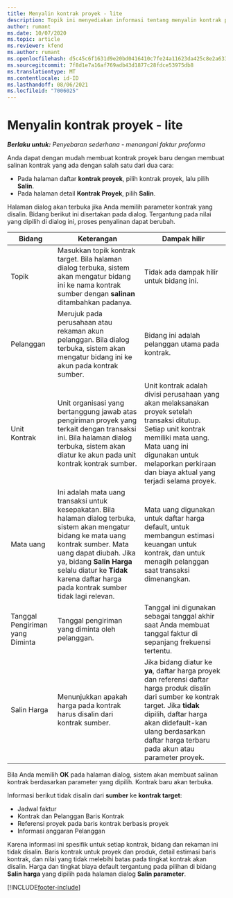 ```yaml
---
title: Menyalin kontrak proyek - lite
description: Topik ini menyediakan informasi tentang menyalin kontrak proyek di Project operations.
author: rumant
ms.date: 10/07/2020
ms.topic: article
ms.reviewer: kfend
ms.author: rumant
ms.openlocfilehash: d5c45c6f1631d9e20bd0416410c7fe24a11623da425c8e2a633b085fbfabdd79
ms.sourcegitcommit: 7f8d1e7a16af769adb43d1877c28fdce53975db8
ms.translationtype: MT
ms.contentlocale: id-ID
ms.lasthandoff: 08/06/2021
ms.locfileid: "7006025"
---
```

# <a name="copy-project-contracts---lite"></a>Menyalin kontrak proyek - lite

_**Berlaku untuk:** Penyebaran sederhana - menangani faktur proforma_

Anda dapat dengan mudah membuat kontrak proyek baru dengan membuat salinan kontrak yang ada dengan salah satu dari dua cara: 

  - Pada halaman daftar **kontrak proyek**, pilih kontrak proyek, lalu pilih **Salin**.
  - Pada halaman detail **Kontrak Proyek**, pilih **Salin**.

Halaman dialog akan terbuka jika Anda memilih parameter kontrak yang disalin. Bidang berikut ini disertakan pada dialog. Tergantung pada nilai yang dipilih di dialog ini, proses penyalinan dapat berubah.

| **Bidang** | **Keterangan** | **Dampak hilir** |
| --- | --- | --- |
| Topik | Masukkan topik kontrak target. Bila halaman dialog terbuka, sistem akan mengatur bidang ini ke nama kontrak sumber dengan **salinan** ditambahkan padanya. | Tidak ada dampak hilir untuk bidang ini. |
| Pelanggan | Merujuk pada perusahaan atau rekaman akun pelanggan. Bila dialog terbuka, sistem akan mengatur bidang ini ke akun pada kontrak sumber. | Bidang ini adalah pelanggan utama pada kontrak. |
| Unit Kontrak | Unit organisasi yang bertanggung jawab atas pengiriman proyek yang terkait dengan transaksi ini. Bila halaman dialog terbuka, sistem akan diatur ke akun pada unit kontrak kontrak sumber. | Unit kontrak adalah divisi perusahaan yang akan melaksanakan proyek setelah transaksi ditutup. Setiap unit kontrak memiliki mata uang. Mata uang ini digunakan untuk melaporkan perkiraan dan biaya aktual yang terjadi selama proyek. |
| Mata uang | Ini adalah mata uang transaksi untuk kesepakatan. Bila halaman dialog terbuka, sistem akan mengatur bidang ke mata uang kontrak sumber. Mata uang dapat diubah. Jika ya, bidang **Salin Harga** selalu diatur ke **Tidak** karena daftar harga pada kontrak sumber tidak lagi relevan. | Mata uang digunakan untuk daftar harga default, untuk membangun estimasi keuangan untuk kontrak, dan untuk menagih pelanggan saat transaksi dimenangkan. |
| Tanggal Pengiriman yang Diminta | Tanggal pengiriman yang diminta oleh pelanggan. | Tanggal ini digunakan sebagai tanggal akhir saat Anda membuat tanggal faktur di sepanjang frekuensi tertentu. |
| Salin Harga | Menunjukkan apakah harga pada kontrak harus disalin dari kontrak sumber. | Jika bidang diatur ke **ya**, daftar harga proyek dan referensi daftar harga produk disalin dari sumber ke kontrak target. Jika **tidak** dipilih, daftar harga akan didefault-kan ulang berdasarkan daftar harga terbaru pada akun atau parameter proyek. |

Bila Anda memilih **OK** pada halaman dialog, sistem akan membuat salinan kontrak berdasarkan parameter yang dipilih. Kontrak baru akan terbuka.

Informasi berikut tidak disalin dari **sumber** ke **kontrak target**:

  - Jadwal faktur
  - Kontrak dan Pelanggan Baris Kontrak
  - Referensi proyek pada baris kontrak berbasis proyek
  - Informasi anggaran Pelanggan

Karena informasi ini spesifik untuk setiap kontrak, bidang dan rekaman ini tidak disalin. Baris kontrak untuk proyek dan produk, detail estimasi baris kontrak, dan nilai yang tidak melebihi batas pada tingkat kontrak akan disalin. Harga dan tingkat biaya default tergantung pada pilihan di bidang **Salin harga** yang dipilih pada halaman dialog **Salin parameter**.


[!INCLUDE[footer-include](../../includes/footer-banner.md)]
